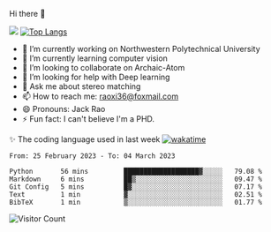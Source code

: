 Hi there 👋

![](https://github-readme-stats.vercel.app/api?username=Raohaocheng)
[![Top Langs](https://github-readme-stats.vercel.app/api/top-langs/?username=Raohaocheng&layout=compact)](https://github.com/anuraghazra/github-readme-stats)

- 🔭 I’m currently working on Northwestern Polytechnical University
- 🌱 I’m currently learning computer vision
- 👯 I’m looking to collaborate on Archaic-Atom
- 🤔 I’m looking for help with Deep learning
- 💬 Ask me about stereo matching
- 📫 How to reach me: raoxi36@foxmail.com
- 😄 Pronouns: Jack Rao
- ⚡ Fun fact: I can't believe I'm a PHD.

✨ The coding language used in last week [![wakatime](https://wakatime.com/badge/user/51ec5ec7-4742-4243-9eea-732ade32c0b7.svg)](https://wakatime.com/@51ec5ec7-4742-4243-9eea-732ade32c0b7)
<!--START_SECTION:waka-->

```text
From: 25 February 2023 - To: 04 March 2023

Python       56 mins         ███████████████████▓░░░░░   79.08 %
Markdown     6 mins          ██▒░░░░░░░░░░░░░░░░░░░░░░   09.47 %
Git Config   5 mins          █▓░░░░░░░░░░░░░░░░░░░░░░░   07.17 %
Text         1 min           ▓░░░░░░░░░░░░░░░░░░░░░░░░   02.51 %
BibTeX       1 min           ▒░░░░░░░░░░░░░░░░░░░░░░░░   01.77 %
```

<!--END_SECTION:waka-->

![Visitor Count](https://profile-counter.glitch.me/Raohaocheng/count.svg)
